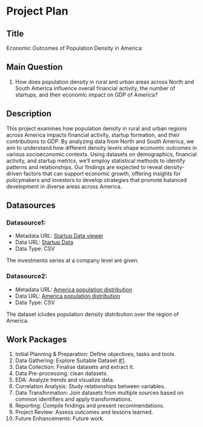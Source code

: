 # Project Plan

## Title
<!-- Give your project a short title. -->
Economic Outcomes of Population Density in America:

## Main Question

<!-- Think about one main question you want to answer based on the data. -->
1. How does population density in rural and urban areas across North and South America influence overall financial activity, the number of startups, and their economic impact on GDP of America?


## Description

<!-- Describe your data science project in max. 200 words. Consider writing about why and how you attempt it. -->
This project examines how population density in rural and urban regions across America impacts financial activity, startup formation, and their contributions to GDP. By analyzing data from North and South America, we aim to understand how different density levels shape economic outcomes in various socioeconomic contexts. Using datasets on demographics, financial activity, and startup metrics, we’ll employ statistical methods to identify patterns and relationships. Our findings are expected to reveal density-driven factors that can support economic growth, offering insights for policymakers and investors to develop strategies that promote balanced development in diverse areas across America.

## Datasources

<!-- Describe each datasources you plan to use in a section. Use the prefic "DatasourceX" where X is the id of the datasource. -->

### Datasource1: 
* Metadata URL: [Startup Data viewer](https://www.kaggle.com/datasets/arindam235/startup-investments-crunchbase)
* Data URL: [Startup Data](https://www.kaggle.com/datasets/arindam235/startup-investments-crunchbase)
* Data Type: CSV

The investments series at a company level are given. 

### Datasource2: 
* Metadata URL: [America population distribution](https://sedac.ciesin.columbia.edu/data/set/grump-v1-national-identifier-grid/)
* Data URL: [America population distribution](https://sedac.ciesin.columbia.edu/data/set/grump-v1-national-identifier-grid/)
* Data Type: CSV

The dataset icludes population density distribution over the region of America. 

## Work Packages

<!-- List of work packages ordered sequentially, each pointing to an issue with more details. -->

1. Initial Planning & Preparation: Define objectives, tasks and tools.
2. Data Gathering: Explore Suitable Dataset [#1][i1].
3. Data Collection: Finalise datasets and extract it.
4. Data Pre-processing: clean datasets.
5. EDA: Analyze trends and visualize data.
6. Correlation Analysis: Study relationships between variables.
7. Data Transformation: Join datasets from multiple sources based on common identifiers and apply transformations.
8. Reporting: Compile findings and present recommendations.
9. Project Review: Assess outcomes and lessons learned.
10. Future Enhancements: Future work.





[i1]: https://github.com/jvalue/made-template/issues/1
